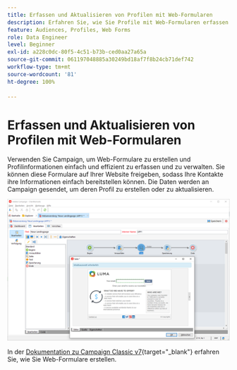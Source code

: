 ```yaml
---
title: Erfassen und Aktualisieren von Profilen mit Web-Formularen
description: Erfahren Sie, wie Sie Profile mit Web-Formularen erfassen und aktualisieren können.
feature: Audiences, Profiles, Web Forms
role: Data Engineer
level: Beginner
exl-id: a228c0dc-80f5-4c51-b73b-ced0aa27a65a
source-git-commit: 061197048885a30249bd18af7f8b24cb71def742
workflow-type: tm+mt
source-wordcount: '81'
ht-degree: 100%

---
```


# Erfassen und Aktualisieren von Profilen mit Web-Formularen

Verwenden Sie Campaign, um Web-Formulare zu erstellen und Profilinformationen einfach und effizient zu erfassen und zu verwalten. Sie können diese Formulare auf Ihrer Website freigeben, sodass Ihre Kontakte ihre Informationen einfach bereitstellen können. Die Daten werden an Campaign gesendet, um deren Profil zu erstellen oder zu aktualisieren.

![](assets/web-form-page.png)

In der [Dokumentation zu Campaign Classic v7](https://experienceleague.adobe.com/docs/campaign-classic/using/designing-content/web-forms/about-web-forms.html?lang=de){target="_blank"} erfahren Sie, wie Sie Web-Formulare erstellen.
